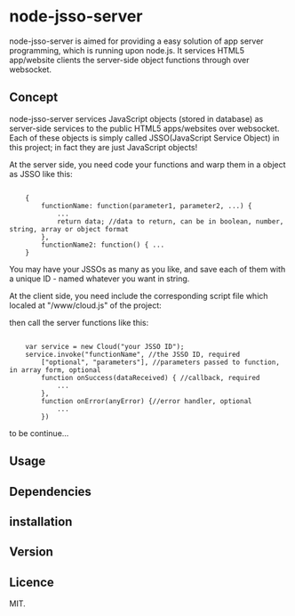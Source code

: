 node-jsso-server
================

node-jsso-server is aimed for providing a easy solution of app server programming, which is running upon node.js. It services HTML5 app/website clients the server-side object functions through over websocket.

Concept
-------
node-jsso-server services JavaScript objects (stored in database) as server-side services to the public HTML5 apps/websites over websocket. Each of these objects is simply called JSSO(JavaScript Service Object) in this project; in fact they are just JavaScript objects!

At the server side, you need code your functions and warp them in a object as JSSO like this:
<pre><code>
	{
		functionName: function(parameter1, parameter2, ...) {
			...
			return data; //data to return, can be in boolean, number, string, array or object format
		},
		functionName2: function() { ...
	}
</code></pre>
You may have your JSSOs as many as you like, and save each of them with a unique ID - named whatever you want in string.

At the client side, you need include the corresponding script file which localed at "/www/cloud.js" of the project: 
<blockquote>
	<script src="cloud.js"></script>
</blockquote>
then call the server functions like this:
<pre><code>
	var service = new Cloud("your JSSO ID");
	service.invoke("functionName", //the JSSO ID, required
		["optional", "parameters"], //parameters passed to function, in array form, optional
		function onSuccess(dataReceived) { //callback, required
			...
		}, 
		function onError(anyError) {//error handler, optional
			...
		})
</code></pre>

to be continue...

Usage
-----
<to be constructed>

Dependencies
------------
<to be constructed>

installation
------------
<to be constructed>

Version
-------
<to be constructed>

Licence
-------
MIT.

